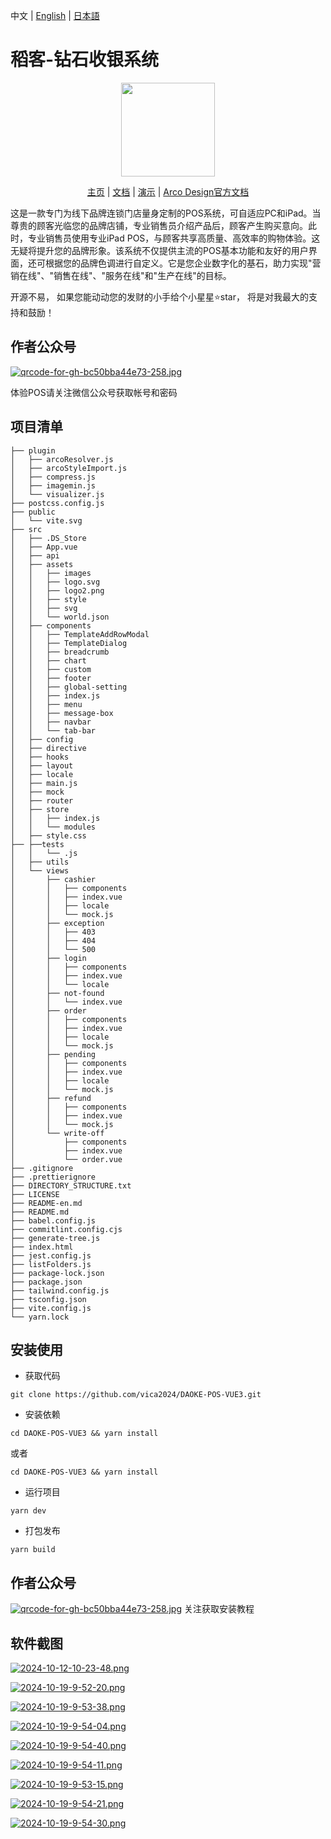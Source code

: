 中文 | [English](./README-en.md) | [日本語](./README-ja.md)

# 稻客-钻石收银系统
<p align="center">
    <img src="https://i.postimg.cc/GB1rGZXp/logo2.png" width="150" />
</p>
<p align="center">
    <a href="" target="_blank">主页</a> |
    <a href="" target="_blank">文档</a> | 
    <a href="https://pos.vicazhuo.tech" target="_blank">演示</a> |
    <a href="https://arco.design" target="_blank">Arco Design官方文档</a> 
</p>

这是一款专门为线下品牌连锁门店量身定制的POS系统，可自适应PC和iPad。当尊贵的顾客光临您的品牌店铺，专业销售员介绍产品后，顾客产生购买意向。此时，专业销售员使用专业iPad POS，与顾客共享高质量、高效率的购物体验。这无疑将提升您的品牌形象。该系统不仅提供主流的POS基本功能和友好的用户界面，还可根据您的品牌色调进行自定义。它是您企业数字化的基石，助力实现"营销在线"、"销售在线"、"服务在线"和"生产在线"的目标。

开源不易， 如果您能动动您的发财的小手给个小星星⭐star， 将是对我最大的支持和鼓励！

## 作者公众号

[![qrcode-for-gh-bc50bba44e73-258.jpg](https://i.postimg.cc/CKPx13vN/qrcode-for-gh-bc50bba44e73-258.jpg)](https://vicazhuo.tech/daoke-retail)
<p> 体验POS请关注微信公众号获取帐号和密码</p>

## 项目清单
```
├── plugin
│   ├── arcoResolver.js
│   ├── arcoStyleImport.js
│   ├── compress.js
│   ├── imagemin.js
│   └── visualizer.js
├── postcss.config.js
├── public
│   └── vite.svg
├── src
│   ├── .DS_Store
│   ├── App.vue
│   ├── api
│   ├── assets
│   │   ├── images
│   │   ├── logo.svg
│   │   ├── logo2.png
│   │   ├── style
│   │   ├── svg
│   │   └── world.json
│   ├── components
│   │   ├── TemplateAddRowModal
│   │   ├── TemplateDialog
│   │   ├── breadcrumb
│   │   ├── chart
│   │   ├── custom
│   │   ├── footer
│   │   ├── global-setting
│   │   ├── index.js
│   │   ├── menu
│   │   ├── message-box
│   │   ├── navbar
│   │   └── tab-bar
│   ├── config
│   ├── directive
│   ├── hooks
│   ├── layout
│   ├── locale
│   ├── main.js
│   ├── mock
│   ├── router
│   ├── store
│   │   ├── index.js
│   │   └── modules
│   ├── style.css
├── ├──tests
│   │   └── .js
│   ├── utils
│   └── views
│       ├── cashier
│       │   ├── components
│       │   ├── index.vue
│       │   ├── locale
│       │   └── mock.js
│       ├── exception
│       │   ├── 403
│       │   ├── 404
│       │   └── 500
│       ├── login
│       │   ├── components
│       │   ├── index.vue
│       │   └── locale
│       ├── not-found
│       │   └── index.vue
│       ├── order
│       │   ├── components
│       │   ├── index.vue
│       │   ├── locale
│       │   └── mock.js
│       ├── pending
│       │   ├── components
│       │   ├── index.vue
│       │   ├── locale
│       │   └── mock.js
│       ├── refund
│       │   ├── components
│       │   ├── index.vue
│       │   └── mock.js
│       └── write-off
│           ├── components
│           ├── index.vue
│           └── order.vue
├── .gitignore
├── .prettierignore
├── DIRECTORY_STRUCTURE.txt
├── LICENSE
├── README-en.md
├── README.md
├── babel.config.js
├── commitlint.config.cjs
├── generate-tree.js
├── index.html
├── jest.config.js
├── listFolders.js
├── package-lock.json
├── package.json
├── tailwind.config.js
├── tsconfig.json
├── vite.config.js
└── yarn.lock
```
## 安装使用

- 获取代码
```
git clone https://github.com/vica2024/DAOKE-POS-VUE3.git
```
- 安装依赖
```
cd DAOKE-POS-VUE3 && yarn install 
```
或者
```
cd DAOKE-POS-VUE3 && yarn install
```
- 运行项目
```
yarn dev
```
- 打包发布
```
yarn build
```

## 作者公众号

[![qrcode-for-gh-bc50bba44e73-258.jpg](https://i.postimg.cc/CKPx13vN/qrcode-for-gh-bc50bba44e73-258.jpg)](https://vicazhuo.tech/daoke-retail)
 关注获取安装教程

## 软件截图

[![2024-10-12-10-23-48.png](https://i.postimg.cc/nLFckFjZ/2024-10-12-10-23-48.png)](https://vicazhuo.tech/daoke-retail)

[![2024-10-19-9-52-20.png](https://i.postimg.cc/rynnyQC9/2024-10-19-9-52-20.png)](https://postimg.cc/mh9N83nc)

[![2024-10-19-9-53-38.png](https://i.postimg.cc/4dDznLwY/2024-10-19-9-53-38.png)](https://vicazhuo.tech/daoke-retail)

[![2024-10-19-9-54-04.png](https://i.postimg.cc/htsqKNMt/2024-10-19-9-54-04.png)](https://vicazhuo.tech/daoke-retail)

[![2024-10-19-9-54-40.png](https://i.postimg.cc/X7MR0nKb/2024-10-19-9-54-40.png)](https://vicazhuo.tech/daoke-retail)

[![2024-10-19-9-54-11.png](https://i.postimg.cc/ZRcNHbLh/2024-10-19-9-54-11.png)](https://vicazhuo.tech/daoke-retail)

[![2024-10-19-9-53-15.png](https://i.postimg.cc/xdV9dKV6/2024-10-19-9-53-15.png)](https://vicazhuo.tech/daoke-retail)

[![2024-10-19-9-54-21.png](https://i.postimg.cc/0rg9JmJ5/2024-10-19-9-54-21.png)](https://vicazhuo.tech/daoke-retail)

[![2024-10-19-9-54-30.png](https://i.postimg.cc/sDnt852M/2024-10-19-9-54-30.png)](https://vicazhuo.tech/daoke-retail)

